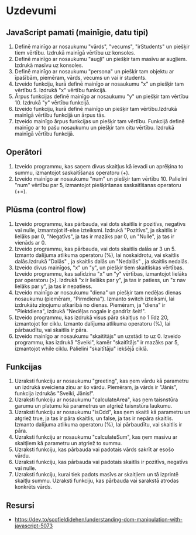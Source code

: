 # Uzdevumi

## JavaScript pamati (mainīgie, datu tipi)

1. Definē mainīgo ar nosaukumu "vārds", "vecums", "irStudents" un piešķir tiem vērtību. Izdrukā mainīgā vērtību uz konsoles.
2. Definē mainīgo ar nosaukumu "augļi" un piešķir tam masīvu ar augļiem. Izdrukā masīvu uz konsoles.
3. Definē mainīgo ar nosaukumu "persona" un piešķir tam objektu ar īpašībām, piemēram, vārds, vecums un vai ir students.
4. Izveido funkciju, kurā definē mainīgo ar nosaukumu "x" un piešķir tam vērtību 5. Izdrukā "x" vērtību funkcijā.
5. Ārpus funkcijas definē mainīgo ar nosaukumu "y" un piešķir tam vērtību 10. Izdrukā "y" vērtību funkcijā.
6. Izveido funkciju, kurā definē mainīgo un piešķir tam vērtību.Izdrukā mainīgā vērtību funkcijā un ārpus tās.
7. Izveido mainīgo ārpus funkcijas un piešķir tam vērtību. Funkcijā definē mainīgo ar to pašu nosaukumu un piešķir tam citu vērtību. Izdrukā mainīgā vērtību funkcijā.

## Operātori

1. Izveido programmu, kas saņem divus skaitļus kā ievadi un aprēķina to summu, izmantojot saskaitīšanas operatoru (+).
2. Izveido mainīgo ar nosaukumu "num" un piešķir tam vērtību 10. Palielini "num" vērtību par 5, izmantojot piešķiršanas saskaitīšanas operatoru (+=).

## Plūsma (control flow)

1. Izveido programmu, kas pārbauda, vai dots skaitlis ir pozitīvs, negatīvs vai nulle, izmantojot if-else izteiksmi. Izdrukā "Pozitīvs", ja skaitlis ir lielāks par 0, "Negatīvs", ja tas ir mazāks par 0, un "Nulle", ja tas ir vienāds ar 0.
2. Izveido programmu, kas pārbauda, vai dots skaitlis dalās ar 3 un 5. Izmanto dalījuma atlikuma operatoru (%), lai noskaidrotu, vai skaitlis dalās.Izdrukā "Dalās" , ja skaitlis dalās un "Nedalās" , ja skaitlis nedalās.
3. Izveido divus mainīgos, "x" un "y", un piešķir tiem skaitliskas vērtības. Izveido programmu, kas salīdzina "x" un "y" vērtības, izmantojot lielāks par operatoru (>). Izdrukā "x ir lielāks par y", ja tas ir patiess, un
"x nav lielāks par y", ja tas ir nepatiess.
4. Izveido mainīgo ar nosaukumu "diena" un piešķir tam nedēļas dienas nosaukumu (piemēram, "Pirmdiena"). Izmanto switch izteiksmi, lai izdrukātu ziņojumu atkarībā no dienas. Piemēram, ja "diena" ir "Piektdiena", izdrukā "Nedēļas nogale ir gandrīz šeit!".
5. Izveido programmu, kas izdrukā visus pāra skaitļus no 1 līdz 20, izmantojot for ciklu. Izmanto dalījuma atlikuma operatoru (%), lai pārbaudītu, vai skaitlis ir pāra.
6. Izveido mainīgo ar nosaukumu "skaitītājs" un uzstādi to uz 0. Izveido programmu, kas izdrukā "Sveiki", kamēr "skaitītājs" ir mazāks par 5, izmantojot while ciklu. Palielini "skaitītāju" iekšējā ciklā.

## Funkcijas

1. Uzraksti funkciju ar nosaukumu "greeting", kas ņem vārdu kā parametru un izdrukā sveiciena ziņu ar šo
vārdu. Piemēram, ja vārds ir "Jānis", funkcija izdrukās "Sveiki, Jānis!".
2. Uzraksti funkciju ar nosaukumu "calculateArea", kas ņem taisnstūra garumu un platumu kā parametrus un atgriež taisnstūra laukumu.
3. Uzraksti funkciju ar nosaukumu "isOdd", kas ņem skaitli kā parametru un atgriež true, ja tas ir pāra
skaitlis, un false, ja tas ir nepāra skaitlis. Izmanto dalījuma atlikuma operatoru (%), lai pārbaudītu, vai
skaitlis ir pāra.
4. Uzraksti funkciju ar nosaukumu "calculateSum", kas ņem masīvu ar skaitļiem kā parametru un atgriež to summu.
5. Uzraksti funkciju, kas pārbauda vai padotais vārds sakrīt ar esošo vārdu.
6. Uzraksti funkciju, kas pārbauda vai padotais skaitlis ir pozitīvs, negatīvs vai nulle.
7. Uzraksti funkciju, kurai tiek padots masīvs ar skaitļiem un tā izprintē skaitļu summu. Uzraksti funkciju, kas pārbauda vai sarakstā atrodas konkrēts vārds.
   

## Resursi
- https://dev.to/scofieldidehen/understanding-dom-manipulation-with-javascript-5073
